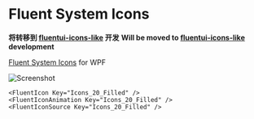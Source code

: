 # Fluent System Icons

**将转移到 [fluentui-icons-like](https://github.com/oneo-me/fluentui-icons-like) 开发**
**Will be moved to [fluentui-icons-like](https://github.com/oneo-me/fluentui-icons-like) development**

[Fluent System Icons](https://github.com/microsoft/fluentui-system-icons) for WPF

![Screenshot](Screenshot.png)

```xaml
<FluentIcon Key="Icons_20_Filled" />
<FluentIconAnimation Key="Icons_20_Filled" />
<FluentIconSource Key="Icons_20_Filled" />
```

